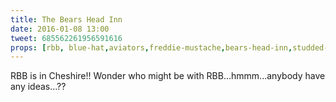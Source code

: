 ```yaml
---
title: The Bears Head Inn
date: 2016-01-08 13:00
tweet: 685562261956591616
props: [rbb, blue-hat,aviators,freddie-mustache,bears-head-inn,studded-black-choker,blue-scarf,earrings]
---
```

RBB is in Cheshire!! Wonder who might be with RBB...hmmm...anybody have any ideas...??
